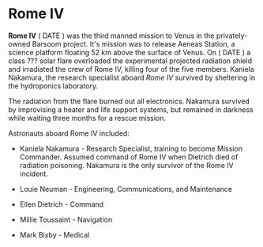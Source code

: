 # Rome IV

**Rome IV** ( DATE ) was the third manned mission to Venus in the privately-owned Barsoom project. It's mission was to release Aeneas Station, a science platform floating 52 km above the surface of Venus. On ( DATE ) a class ??? solar flare overloaded the experimental projected radiation shield and irradiated the crew of Rome IV, killing four of the five members. Kaniela Nakamura, the research specialist aboard *Rome IV* survived by sheltering in the hydroponics laboratory.

The radiation from the flare burned out all electronics. Nakamura survived by improvising a heater and life support systems, but remained in darkness while waiting three months for a rescue mission.

Astronauts aboard Rome IV included:

-   Kaniela Nakamura - Research Specialist, training to become Mission Commander. Assumed command of Rome IV when Dietrich died of radiation poisoning. Nakamura is the only survivor of the Rome IV incident.

-   Louie Neuman - Engineering, Communications, and Maintenance

-   Ellen Dietrich - Command

-   Millie Toussaint - Navigation

-   Mark Bixby - Medical
